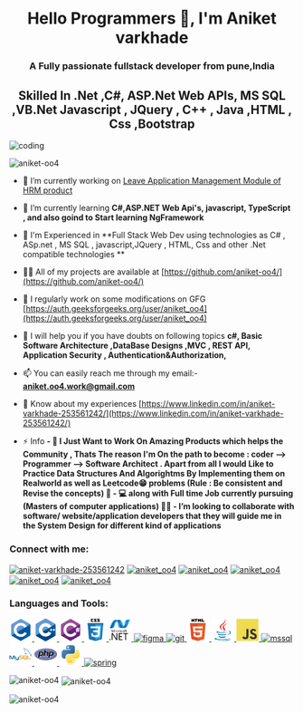 

<h1 align="center">Hello Programmers 👋, I'm Aniket varkhade</h1>
<h3 align="center">A Fully passionate fullstack developer from pune,India</h3>
<h2 align="center"> Skilled In  .Net ,C#, ASP.Net Web APIs, MS SQL ,VB.Net Javascript , JQuery , C++ , Java ,HTML , Css ,Bootstrap  </h2>
<img  align="centre" alt="coding" width="500" height="400" src="https://media.tenor.com/y6HKvDu42NkAAAAi/technologist-desktop.gif">
<p align="left"> <img src="https://komarev.com/ghpvc/?username=aniket-oo4&label=Profile%20views&color=0e75b6&style=flat" alt="aniket-oo4" /> </p>

<!--<p align="left"> <a href="https://github.com/ryo-ma/github-profile-trophy"><img src="https://github-profile-trophy.vercel.app/?username=aniket-oo4" alt="aniket-oo4" /></a> </p>
-->
- 🔭 I’m currently working on [Leave Application Management Module of HRM product](http://leavemanager.somee.com/LeaveManagementUI/LeaveApplicationManager/admin/login.html)

- 🌱 I’m currently learning **C#,ASP.NET Web Api's, javascript, TypeScript , and  also goind to Start learning  NgFramework**

- 🤝  I'm Experienced in   **Full Stack Web Dev using   technologies as C# , ASp.net , MS SQL , javascript,JQuery , HTML, Css and other .Net compatible technologies     **

- 👨‍💻 All of my projects are available at [https://github.com/aniket-oo4/](https://github.com/aniket-oo4/)

- 📝 I regularly work on some modifications on GFG [https://auth.geeksforgeeks.org/user/aniket_oo4](https://auth.geeksforgeeks.org/user/aniket_oo4)

- 💬 I will help you if you have doubts on following topics **c#, Basic Software Architecture ,DataBase Designs  ,MVC , REST API, Application Security , Authentication&Authorization,**

- 📫 You can easily reach me through my email:- **aniket.oo4.work@gmail.com**

- 📄 Know about my experiences [https://www.linkedin.com/in/aniket-varkhade-253561242/](https://www.linkedin.com/in/aniket-varkhade-253561242/)

- ⚡ Info **- 🧠 I Just Want to Work On Amazing Products which helps the Community , Thats The reason I'm On the path to become : coder --> Programmer --> Software Architect . Apart from all I would Like to Practice  Data Structures And Algorightms By Implementing them on Realworld as well as Leetcode😁 problems (Rule : Be consistent and Revise the concepts) 🔁 - 💻 along with Full time Job  currently pursuing (Masters of computer applications) 🧑‍🎓 -  I’m looking to collaborate with software/ website/application developers that they will guide me in the System Design for different kind of applications**

<h3 align="left">Connect with me:</h3>
<p align="left">
<a href="https://linkedin.com/in/aniket-varkhade-253561242" target="blank"><img align="center" src="https://raw.githubusercontent.com/rahuldkjain/github-profile-readme-generator/master/src/images/icons/Social/linked-in-alt.svg" alt="aniket-varkhade-253561242" height="30" width="40" /></a>
<a href="https://instagram.com/aniket_oo4" target="blank"><img align="center" src="https://raw.githubusercontent.com/rahuldkjain/github-profile-readme-generator/master/src/images/icons/Social/instagram.svg" alt="aniket_oo4" height="30" width="40" /></a>
<a href="https://www.codechef.com/users/aniket_oo4" target="blank"><img align="center" src="https://cdn.jsdelivr.net/npm/simple-icons@3.1.0/icons/codechef.svg" alt="aniket_oo4" height="30" width="40" /></a>
<a href="https://codeforces.com/profile/aniket_oo4" target="blank"><img align="center" src="https://raw.githubusercontent.com/rahuldkjain/github-profile-readme-generator/master/src/images/icons/Social/codeforces.svg" alt="aniket_oo4" height="30" width="40" /></a>
<a href="https://auth.geeksforgeeks.org/user/aniket_oo4" target="blank"><img align="center" src="https://raw.githubusercontent.com/rahuldkjain/github-profile-readme-generator/master/src/images/icons/Social/geeks-for-geeks.svg" alt="aniket_oo4" height="30" width="40" /></a>
<a href="https://www.topcoder.com/members/aniket_oo4" target="blank"><img align="center" src="https://raw.githubusercontent.com/rahuldkjain/github-profile-readme-generator/master/src/images/icons/Social/topcoder.svg" alt="aniket_oo4" height="30" width="40" /></a>
</p>

<h3 align="left">Languages and Tools:</h3>
<p align="left"> <a href="https://www.cprogramming.com/" target="_blank" rel="noreferrer"> <img src="https://raw.githubusercontent.com/devicons/devicon/master/icons/c/c-original.svg" alt="c" width="40" height="40"/> </a> <a href="https://www.w3schools.com/cpp/" target="_blank" rel="noreferrer"> <img src="https://raw.githubusercontent.com/devicons/devicon/master/icons/cplusplus/cplusplus-original.svg" alt="cplusplus" width="40" height="40"/> </a> <a href="https://www.w3schools.com/cs/" target="_blank" rel="noreferrer"> <img src="https://raw.githubusercontent.com/devicons/devicon/master/icons/csharp/csharp-original.svg" alt="csharp" width="40" height="40"/> </a> <a href="https://www.w3schools.com/css/" target="_blank" rel="noreferrer"> <img src="https://raw.githubusercontent.com/devicons/devicon/master/icons/css3/css3-original-wordmark.svg" alt="css3" width="40" height="40"/> </a> <a href="https://dotnet.microsoft.com/" target="_blank" rel="noreferrer"> <img src="https://raw.githubusercontent.com/devicons/devicon/master/icons/dot-net/dot-net-original-wordmark.svg" alt="dotnet" width="40" height="40"/> </a> <a href="https://www.figma.com/" target="_blank" rel="noreferrer"> <img src="https://www.vectorlogo.zone/logos/figma/figma-icon.svg" alt="figma" width="40" height="40"/> </a> <a href="https://git-scm.com/" target="_blank" rel="noreferrer"> <img src="https://www.vectorlogo.zone/logos/git-scm/git-scm-icon.svg" alt="git" width="40" height="40"/> </a> <a href="https://www.w3.org/html/" target="_blank" rel="noreferrer"> <img src="https://raw.githubusercontent.com/devicons/devicon/master/icons/html5/html5-original-wordmark.svg" alt="html5" width="40" height="40"/> </a> <a href="https://www.java.com" target="_blank" rel="noreferrer"> <img src="https://raw.githubusercontent.com/devicons/devicon/master/icons/java/java-original.svg" alt="java" width="40" height="40"/> </a> <a href="https://developer.mozilla.org/en-US/docs/Web/JavaScript" target="_blank" rel="noreferrer"> <img src="https://raw.githubusercontent.com/devicons/devicon/master/icons/javascript/javascript-original.svg" alt="javascript" width="40" height="40"/> </a> <a href="https://www.microsoft.com/en-us/sql-server" target="_blank" rel="noreferrer"> <img src="https://www.svgrepo.com/show/303229/microsoft-sql-server-logo.svg" alt="mssql" width="40" height="40"/> </a> <a href="https://www.mysql.com/" target="_blank" rel="noreferrer"> <img src="https://raw.githubusercontent.com/devicons/devicon/master/icons/mysql/mysql-original-wordmark.svg" alt="mysql" width="40" height="40"/> </a> <a href="https://www.php.net" target="_blank" rel="noreferrer"> <img src="https://raw.githubusercontent.com/devicons/devicon/master/icons/php/php-original.svg" alt="php" width="40" height="40"/> </a> <a href="https://www.python.org" target="_blank" rel="noreferrer"> <img src="https://raw.githubusercontent.com/devicons/devicon/master/icons/python/python-original.svg" alt="python" width="40" height="40"/> </a> <a href="https://spring.io/" target="_blank" rel="noreferrer"> <img src="https://www.vectorlogo.zone/logos/springio/springio-icon.svg" alt="spring" width="40" height="40"/> </a> </p>

<p><img align="left" src="https://github-readme-stats.vercel.app/api/top-langs?username=aniket-oo4&show_icons=true&locale=en&layout=compact" alt="aniket-oo4" /></p>

<p>&nbsp;<img align="center" src="https://github-readme-stats.vercel.app/api?username=aniket-oo4&show_icons=true&locale=en" alt="aniket-oo4" /></p>

<p><img align="center" src="https://www.linkedin.com/in/aniket-varkhade-253561242&" alt="aniket-oo4" /></p>
